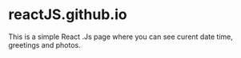# reactJS.github.io
This is a simple React .Js page where you can see curent date time, greetings  and photos.
